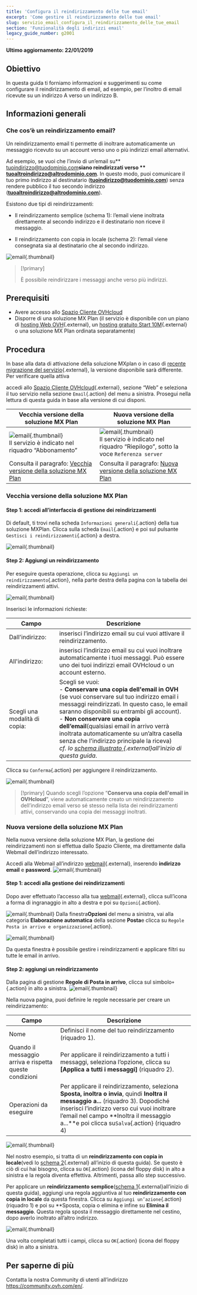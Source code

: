 ```yaml
---
title: 'Configura il reindirizzamento delle tue email'
excerpt: 'Come gestire il reindirizzamento delle tue email'
slug: servizio_email_configura_il_reindirizzamento_delle_tue_email
section: 'Funzionalità degli indirizzi email'
legacy_guide_number: g2001
---
```


**Ultimo aggiornamento: 22/01/2019**

## Obiettivo

In questa guida ti forniamo informazioni e suggerimenti su come configurare il reindirizzamento di email, ad esempio, per l’inoltro di email ricevute su un indirizzo A verso un indirizzo B.

## Informazioni generali

### Che cos’è un reindirizzamento email?

Un reindirizzamento email ti permette di inoltrare automaticamente un messaggio ricevuto su un account verso uno o più indirizzi email alternativi.

Ad esempio, se vuoi che l’invio di un’email su** tuoindirizzo@tuodominio.com**siano reindirizzati verso ** tuoaltroindirizzo@altrodominio.com**. In questo modo, puoi comunicare il tuo primo indirizzo al destinatario (**tuoindirizzo@tuodominio.com**) senza rendere pubblico il tuo secondo indirizzo (**tuoaltroindirizzo@altrodominio.com**).

Esistono due tipi di reindirizzamenti:  

- Il reindirizzamento semplice (schema 1): l’email viene inoltrata direttamente al secondo indirizzo e il destinatario non riceve il messaggio. 

- Il reindirizzamento con copia in locale (schema 2): l’email viene consegnata sia al destinatario che al secondo indirizzo.

![email](images/schema-redirect.png){.thumbnail}

> [!primary]
>
> È possibile reindirizzare i messaggi anche verso più indirizzi.

## Prerequisiti

- Avere accesso allo [Spazio Cliente OVHcloud](https://www.ovh.com/auth/?action=gotomanager)
- Disporre di una soluzione MX Plan (il servizio è disponibile con un piano di [hosting Web OVH]({ovh_www}/hosting-web/){.external}, un [hosting gratuito Start 10M]({ovh_www}/domini/offerta_hosting_start10m.xml){.external} o una soluzione MX Plan ordinata separatamente)

## Procedura

In base alla data di attivazione della soluzione MXplan o in caso di [recente migrazione del servizio]({ovh_www}/mxplan-migration/){.external}, la versione disponibile sarà differente. Per verificare quella attiva 

accedi allo [Spazio Cliente OVHcloud](https://www.ovh.com/auth/?action=gotomanager){.external}, sezione “Web” e seleziona il tuo servizio nella sezione `Email`{.action} del menu a sinistra. Prosegui nella lettura di questa guida in base alla versione di cui disponi.

|Vecchia versione della soluzione MX Plan|Nuova versione della soluzione MX Plan|
|---|---|
|![email](images/mxplan-starter-legacy.png){.thumbnail}<br> Il servizio è indicato nel riquadro “Abbonamento”|![email](images/mxplan-starter-new.png){.thumbnail}<br>Il servizio è indicato nel riquadro “Riepilogo”, sotto la voce `Referenza server`|
|Consulta il paragrafo: [ Vecchia versione della soluzione MX Plan](./#vecchia-versione-della-soluzione-mx-plan)|Consulta il paragrafo: [Nuova versione della soluzione MX Plan](./#nuova-versione-della-soluzione-mx-plan_1)|

### Vecchia versione della soluzione MX Plan

#### Step 1: accedi all’interfaccia di gestione dei reindirizzamenti
Di default, ti trovi nella scheda `Informazioni generali`{.action} della tua soluzione MXPlan. Clicca sulla scheda `Email`{.action} e poi sul pulsante `Gestisci i reindirizzamenti`{.action} a destra.

![email](images/mxplan-legacy-1.png){.thumbnail}


#### Step 2: Aggiungi un reindirizzamento

Per eseguire questa operazione, clicca su `Aggiungi un reindirizzamento`{.action}, nella parte destra della pagina con la tabella dei reindirizzamenti attivi.

![email](images/mxplan-legacy-2.png){.thumbnail}

Inserisci le informazioni richieste:

|Campo|Descrizione| 
|---|---|  
|Dall'indirizzo: |inserisci l’indirizzo email su cui vuoi attivare il reindirizzamento.|  
|All'indirizzo:|inserisci l’indirizzo email su cui vuoi inoltrare automaticamente i tuoi messaggi.  Può essere uno dei tuoi indirizzi email OVHcloud o un account esterno.|
|Scegli una modalità di copia:|Scegli se vuoi: <br> - **Conservare una copia dell'email in OVH** (se vuoi conservare sul tuo indirizzo email i messaggi reindirizzati. In questo caso, le email saranno disponibili su entrambi gli account). <br> - **Non conservare una copia dell’email**(qualsiasi email in arrivo verrà inoltrata automaticamente su un’altra casella senza che l'indirizzo principale la riceva) <br> *cf. lo [schema illustrato ](./#informazioni-generali){.external}all’inizio di questa guida*.|

Clicca su `Conferma`{.action} per aggiungere il reindirizzamento.

![email](images/mxplan-legacy-3.png){.thumbnail}

> [!primary]
> Quando scegli l’opzione “**Conserva una copia dell'email in OVHcloud**”, viene automaticamente creato un reindirizzamento dell’indirizzo email verso sé stesso nella lista dei reindirizzamenti attivi,
> conservando una copia dei messaggi inoltrati.
> 

### Nuova versione della soluzione MX Plan

Nella nuova versione della soluzione MX Plan, la gestione dei reindirizzamenti non si effettua dallo Spazio Cliente, ma direttamente dalla Webmail dell’indirizzo interessato.

Accedi alla Webmail all’indirizzo [webmail](https://www.ovh.it/mail/){.external},  inserendo **indirizzo email** e **password**.
![email](images/webmail.png){.thumbnail}

#### Step 1: accedi alla gestione dei reindirizzamenti

Dopo aver effettuato l’accesso alla tua [webmail](https://www.ovh.it/mail/){.external}, clicca sull’icona a forma di ingranaggio in alto a destra e poi su `Opzioni`{.action}.

![email](images/mxplan-new-1.png){.thumbnail}
Dalla finestra**Opzioni** del menu a sinistra, vai alla categoria **Elaborazione automatica** della sezione **Posta**e clicca su `Regole Posta in arrivo e organizzazione`{.action}.  

![email](images/mxplan-new-2.png){.thumbnail}

Da questa finestra è possibile gestire i reindirizzamenti e applicare filtri su tutte le email in arrivo.

#### Step 2: aggiungi un reindirizzamento

Dalla pagina di gestione **Regole di Posta in arrivo**, clicca sul simbolo`+`{.action} in alto a sinistra.
![email](images/mxplan-new-3.png){.thumbnail}

Nella nuova pagina, puoi definire le regole necessarie per creare un reindirizzamento: 

|Campo|Descrizione| 
|---|---|  
|Nome |Definisci il nome del tuo reindirizzamento (riquadro 1).|  
|Quando il messaggio arriva e rispetta queste condizioni| Per applicare il reindirizzamento a tutti i messaggi, seleziona l’opzione, clicca su **\[Applica a tutti i messaggi]** (riquadro 2).|
|Operazioni da eseguire|Per applicare il reindirizzamento, seleziona **Sposta, inoltra o invia**, quindi **Inoltra il messaggio a...** (riquadro 3). Dopodiché inserisci l’indirizzo verso cui vuoi inoltrare l’email nel campo **Inoltra il messaggio a...**e poi clicca su`Salva`{.action} (riquadro 4) |


![email](images/mxplan-new-4.png){.thumbnail}

Nel nostro esempio, si tratta di un **reindirizzamento con copia in locale**(vedi lo [schema 2](./#informazioni-generali){.external} all’inizio di questa guida). Se questo è ciò di cui hai bisogno, clicca su `OK`{.action} (icona del floppy disk) in alto a sinistra e la regola diventa effettiva.  Altrimenti, passa allo step successivo.



Per applicare un **reindirizzamento semplice**([schema 1](./#informazioni-generali){.external}all’inizio di questa guida), aggiungi una regola aggiuntiva al tuo **reindirizzamento con copia in locale** da questa finestra. Clicca su `Aggiungi un’azione`{.action}(riquadro 1) e poi su **Sposta, copia o elimina e infine su **Elimina il messaggio**. Questa regola sposta il messaggio direttamente nel cestino, dopo averlo inoltrato all’altro indirizzo.

![email](images/mxplan-new-5.png){.thumbnail}

Una volta completati tutti i campi, clicca su `OK`{.action} (icona del floppy disk) in alto a sinistra.

## Per saperne di più

Contatta la nostra Community di utenti all’indirizzo <https://community.ovh.com/en/>.